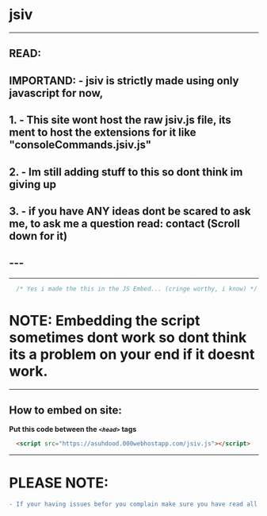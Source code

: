 # jsiv
---
## READ:
##       IMPORTAND: - jsiv is strictly made using only javascript for now,
##        1. - This site wont host the raw jsiv.js file, its ment to host the extensions for it like "consoleCommands.jsiv.js"
##        2. - Im still adding stuff to this so dont think im giving up
##        3. - if you have ANY ideas dont be scared to ask me, to ask me a question read: **contact** (Scroll down for it)
##  ---
---

```js
  /* Yes i made the this in the JS Embed... (cringe worthy, i know) */
```

# NOTE: Embedding the script sometimes dont work so dont think its a problem on your end if it doesnt work.
---
## How to embed on site: 
**Put this code between the _`<head>`_ tags**
```html
  <script src="https://asuhdood.000webhostapp.com/jsiv.js"></script>
```
---
# PLEASE NOTE:
```diff
- If your having issues befor you complain make sure you have read all the Notes -
```
